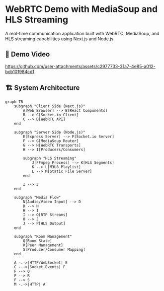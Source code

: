 

# WebRTC Demo with MediaSoup and HLS Streaming

A real-time communication application built with WebRTC, MediaSoup, and HLS streaming capabilities using Next.js and Node.js.

## 🎥 Demo Video

https://github.com/user-attachments/assets/c2977733-31a7-4e85-a012-bcb101984cd1

## 🏗️ System Architecture

```mermaid
graph TB
    subgraph "Client Side (Next.js)"
        A[Web Browser] --> B[React Components]
        B --> C[Socket.io Client]
        C --> D[WebRTC API]
    end
    
    subgraph "Server Side (Node.js)"
        E[Express Server] --> F[Socket.io Server]
        F --> G[MediaSoup Router]
        G --> H[WebRTC Transports]
        H --> I[Producers/Consumers]
        
        subgraph "HLS Streaming"
            J[FFmpeg Process] --> K[HLS Segments]
            K --> L[M3U8 Playlist]
            L --> M[Static File Server]
        end
        
        I --> J
    end
    
    subgraph "Media Flow"
        N[Audio/Video Input] --> D
        D --> H
        H --> I
        I --> O[RTP Streams]
        O --> J
        J --> P[HLS Output]
    end
    
    subgraph "Room Management"
        Q[Room State]
        R[Peer Management]
        S[Producer/Consumer Mapping]
    end
    
    A -.->|HTTP/WebSocket| E
    C -.->|Socket Events| F
    F --> Q
    F --> R
    F --> S
    M -.->|HTTP| A
```
